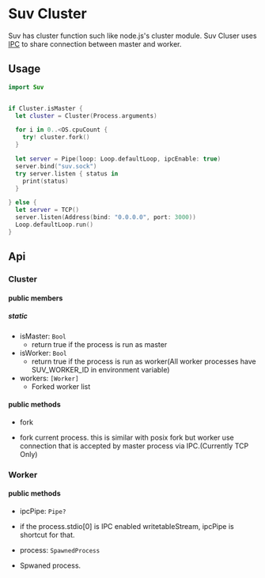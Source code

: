 # Suv Cluster

Suv has cluster function such like node.js's cluster module.
Suv Cluser uses [IPC](https://en.wikipedia.org/wiki/Inter-process_communication) to share connection between master and worker.

## Usage
```swift
import Suv


if Cluster.isMaster {
  let cluster = Cluster(Process.arguments)

  for i in 0..<OS.cpuCount {
    try! cluster.fork()
  }

  let server = Pipe(loop: Loop.defaultLoop, ipcEnable: true)
  server.bind("suv.sock")
  try server.listen { status in
    print(status)
  }

} else {
  let server = TCP()
  server.listen(Address(bind: "0.0.0.0", port: 3000))
  Loop.defaultLoop.run()
}
```


## Api

### Cluster

#### public members
##### static
* isMaster: `Bool`
  - return true if the process is run as master
* isWorker: `Bool`
  - return true if the process is run as worker(All worker processes have SUV_WORKER_ID in environment variable)
* workers: `[Worker]`
  - Forked worker list

#### public methods
* fork
 - fork current process. this is similar with posix fork but worker use connection that is accepted by master process via IPC.(Currently TCP Only)

### Worker

#### public methods
* ipcPipe: `Pipe?`
 - if the process.stdio[0] is IPC enabled writetableStream, ipcPipe is shortcut for that.

* process: `SpawnedProcess`
 - Spwaned process.
